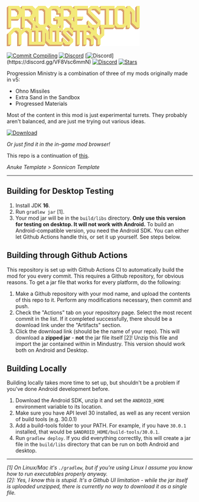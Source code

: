 ![Logo](images/ProgMin.png)

[![Commit Compiling](https://github.com/MEEPofFaith/prog-mats-java/workflows/Commit%20Test/badge.svg)](https://github.com/MEEPofFaith/prog-mats-java/actions) [![Discord](https://img.shields.io/discord/704355237246402721.svg?logo=discord&logoColor=white&logoWidth=20&labelColor=ffd37f&label=Mindustry)](https://discord.com/invite/mindustry) [![Discord](https://img.shields.io/discord/704355237246402721.svg?logo=discord&logoColor=white&logoWidth=20&labelColor=181818&label=de_)](https://discord.gg/VF8Vsc6mmN) [![Discord](https://img.shields.io/discord/704355237246402721.svg?logo=discord&logoColor=white&logoWidth=20&labelColor=8a1a1a&label=Avant)](https://discord.gg/V6ygvgGVqE) [![Stars](https://img.shields.io/github/stars/MEEPofFaith/prog-mats-java?label=Star%20the%20mod%20here%21&style=social)]()

Progression Ministry is a combination of three of my mods originally made in v5:
- Ohno Missiles
- Extra Sand in the Sandbox
- Progressed Materials

Most of the content in this mod is just experimental turrets. They probably aren't balanced, and are just me trying out various ideas.

[![Download](https://img.shields.io/github/v/release/MEEPofFaith/prog-mats-java?color=gold&include_prereleases&label=DOWNLOAD%20LATEST%20RELEASE&logo=github&logoColor=FCC21B&style=for-the-badge)](https://github.com/MEEPofFaith/prog-mats-java/releases)

_Or just find it in the in-game mod browser!_

This repo is a continuation of [this](https://github.com/MEEPofFaith/prog-mats-java-sonnicon).

_Anuke Template > Sonnicon Template_

---

## Building for Desktop Testing

1. Install JDK **16**.
2. Run `gradlew jar` [1].
3. Your mod jar will be in the `build/libs` directory. **Only use this version for testing on desktop. It will not work with Android.**
To build an Android-compatible version, you need the Android SDK. You can either let Github Actions handle this, or set it up yourself. See steps below.

## Building through Github Actions

This repository is set up with Github Actions CI to automatically build the mod for you every commit. This requires a Github repository, for obvious reasons.
To get a jar file that works for every platform, do the following:
1. Make a Github repository with your mod name, and upload the contents of this repo to it. Perform any modifications necessary, then commit and push. 
2. Check the "Actions" tab on your repository page. Select the most recent commit in the list. If it completed successfully, there should be a download link under the "Artifacts" section. 
3. Click the download link (should be the name of your repo). This will download a **zipped jar** - **not** the jar file itself [2]! Unzip this file and import the jar contained within in Mindustry. This version should work both on Android and Desktop.

## Building Locally

Building locally takes more time to set up, but shouldn't be a problem if you've done Android development before.
1. Download the Android SDK, unzip it and set the `ANDROID_HOME` environment variable to its location.
2. Make sure you have API level 30 installed, as well as any recent version of build tools (e.g. 30.0.1)
3. Add a build-tools folder to your PATH. For example, if you have `30.0.1` installed, that would be `$ANDROID_HOME/build-tools/30.0.1`.
4. Run `gradlew deploy`. If you did everything correctlly, this will create a jar file in the `build/libs` directory that can be run on both Android and desktop. 

--- 

*[1]* *On Linux/Mac it's `./gradlew`, but if you're using Linux I assume you know how to run executables properly anyway.*  
*[2]: Yes, I know this is stupid. It's a Github UI limitation - while the jar itself is uploaded unzipped, there is currently no way to download it as a single file.*
